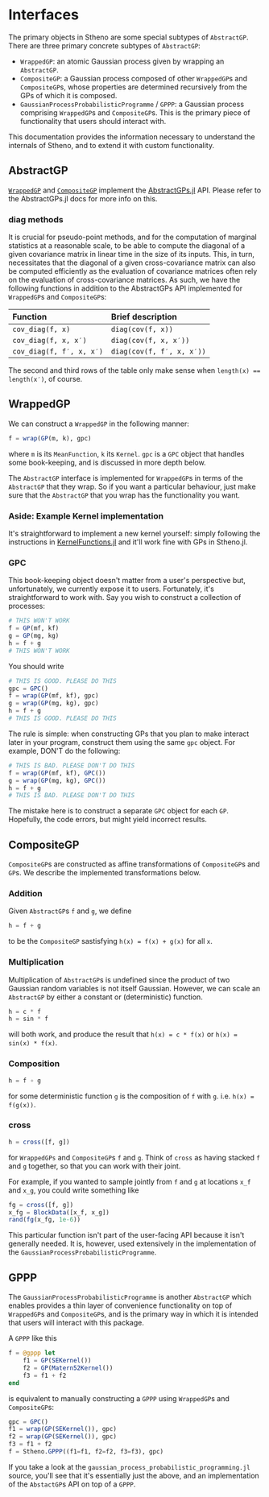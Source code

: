 # Interfaces

The primary objects in Stheno are some special subtypes of `AbstractGP`. There are three primary concrete subtypes of `AbstractGP`:
- `WrappedGP`: an atomic Gaussian process given by wrapping an `AbstractGP`.
- `CompositeGP`: a Gaussian process composed of other `WrappedGP`s and `CompositeGP`s, whose properties are determined recursively from the GPs of which it is composed.
- `GaussianProcessProbabilisticProgramme` / `GPPP`: a Gaussian process comprising `WrappedGP`s and `CompositeGP`s. This is the primary piece of functionality that users should interact with.

This documentation provides the information necessary to understand the internals of Stheno, and to extend it with custom functionality.



## AbstractGP

[`WrappedGP`](https://github.com/willtebbutt/Stheno.jl/blob/master/src/gp/gp.jl) and [`CompositeGP`](https://github.com/willtebbutt/Stheno.jl/blob/master/src/composite/composite_gp.jl) implement the [AbstractGPs.jl](https://github.com/JuliaGaussianProcesses/AbstractGPs.jl/) API. Please refer to the AbstractGPs.jl docs for more info on this.

### diag methods

It is crucial for pseudo-point methods, and for the computation of marginal statistics at a reasonable scale, to be able to compute the diagonal of a given covariance matrix in linear time in the size of its inputs.
This, in turn, necessitates that the diagonal of a given cross-covariance matrix can also be computed efficiently as the evaluation of covariance matrices often rely on the evaluation of cross-covariance matrices.
As such, we have the following functions in addition to the AbstractGPs API implemented for `WrappedGP`s and `CompositeGP`s:

| Function | Brief description |
|:--------------------- |:---------------------- |
| `cov_diag(f, x)` | `diag(cov(f, x))` |
| `cov_diag(f, x, x′)` | `diag(cov(f, x, x′))` |
| `cov_diag(f, f′, x, x′)` | `diag(cov(f, f′, x, x′))` |

The second and third rows of the table only make sense when `length(x) == length(x′)`, of course.


## WrappedGP

We can construct a `WrappedGP` in the following manner:

```julia
f = wrap(GP(m, k), gpc)

```
where `m` is its `MeanFunction`, `k` its `Kernel`. `gpc` is a `GPC` object that handles some book-keeping, and is discussed in more depth below.

The `AbstractGP` interface is implemented for `WrappedGP`s in terms of the `AbstractGP` that they wrap.
So if you want a particular behaviour, just make sure that the `AbstractGP` that you wrap has the functionality you want.

### Aside: Example Kernel implementation

It's straightforward to implement a new kernel yourself: simply following the instructions in [KernelFunctions.jl](https://github.com/JuliaGaussianProcesses/KernelFunctions.jl) and it'll work fine with GPs in Stheno.jl.

### GPC

This book-keeping object doesn't matter from a user's perspective but, unfortunately, we currently expose it to users. Fortunately, it's straightforward to work with. Say you wish to construct a collection of processes:
```julia
# THIS WON'T WORK
f = GP(mf, kf)
g = GP(mg, kg)
h = f + g
# THIS WON'T WORK
```
You should write
```julia
# THIS IS GOOD. PLEASE DO THIS
gpc = GPC()
f = wrap(GP(mf, kf), gpc)
g = wrap(GP(mg, kg), gpc)
h = f + g
# THIS IS GOOD. PLEASE DO THIS
```
The rule is simple: when constructing GPs that you plan to make interact later in your program, construct them using the same `gpc` object. For example, DON'T do the following:
```julia
# THIS IS BAD. PLEASE DON'T DO THIS
f = wrap(GP(mf, kf), GPC())
g = wrap(GP(mg, kg), GPC())
h = f + g
# THIS IS BAD. PLEASE DON'T DO THIS
```
The mistake here is to construct a separate `GPC` object for each `GP`. Hopefully, the code errors, but might yield incorrect results.




## CompositeGP

`CompositeGP`s are constructed as affine transformations of `CompositeGP`s and `GP`s. We describe the implemented transformations below.



### Addition

Given `AbstractGP`s `f` and `g`, we define
```julia
h = f + g
```
to be the `CompositeGP` sastisfying `h(x) = f(x) + g(x)` for all `x`.



### Multiplication

Multiplication of `AbstractGP`s is undefined since the product of two Gaussian random variables is not itself Gaussian. However, we can scale an `AbstractGP` by either a constant or (deterministic) function.
```julia
h = c * f
h = sin * f
```
will both work, and produce the result that `h(x) = c * f(x)` or `h(x) = sin(x) * f(x)`.



### Composition
```julia
h = f ∘ g
```
for some deterministic function `g` is the composition of `f` with `g`. i.e. `h(x) = f(g(x))`.



### cross
```julia
h = cross([f, g])
```
for `WrappedGPs` and `CompositeGP`s `f` and `g`. Think of `cross` as having stacked `f` and `g` together, so that you can work with their joint.

For example, if you wanted to sample jointly from `f` and `g` at locations `x_f` and `x_g`, you could write something like
```julia
fg = cross([f, g])
x_fg = BlockData([x_f, x_g])
rand(fg(x_fg, 1e-6))
```
This particular function isn't part of the user-facing API because it isn't generally needed. It is, however, used extensively in the implementation of the `GaussianProcessProbabilisticProgramme`.



## GPPP

The `GaussianProcessProbabilisticProgramme` is another `AbstractGP` which enables provides a thin layer of convenience functionality on top of `WrappedGP`s and `CompositeGP`s, and is the primary way in which it is intended that users will interact with this package.

A `GPPP` like this
```julia
f = @gppp let
    f1 = GP(SEKernel())
    f2 = GP(Matern52Kernel())
    f3 = f1 + f2
end
```
is equivalent to manually constructing a `GPPP` using `WrappedGP`s and `CompositeGP`s:
```julia
gpc = GPC()
f1 = wrap(GP(SEKernel()), gpc)
f2 = wrap(GP(SEKernel()), gpc)
f3 = f1 + f2
f = Stheno.GPPP((f1=f1, f2=f2, f3=f3), gpc)
```
If you take a look at the `gaussian_process_probabilistic_programming.jl` source, you'll see
that it's essentially just the above, and an implementation of the `AbstactGP`s API on top
of a `GPPP`.
